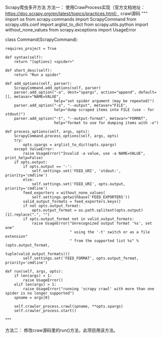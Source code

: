 Scrapy爬虫多开方法
方法一：
使用CrawProcess实现（官方文档地址：https://doc.scrapy.org/en/latest/topics/practices.html）
crawl源码
"""
import os
from scrapy.commands import ScrapyCommand
from scrapy.utils.conf import arglist_to_dict
from scrapy.utils.python import without_none_values
from scrapy.exceptions import UsageError


class Command(ScrapyCommand):

    requires_project = True

    def syntax(self):
        return "[options] <spider>"

    def short_desc(self):
        return "Run a spider"

    def add_options(self, parser):
        ScrapyCommand.add_options(self, parser)
        parser.add_option("-a", dest="spargs", action="append", default=[], metavar="NAME=VALUE",
                          help="set spider argument (may be repeated)")
        parser.add_option("-o", "--output", metavar="FILE",
                          help="dump scraped items into FILE (use - for stdout)")
        parser.add_option("-t", "--output-format", metavar="FORMAT",
                          help="format to use for dumping items with -o")

    def process_options(self, args, opts):
        ScrapyCommand.process_options(self, args, opts)
        try:
            opts.spargs = arglist_to_dict(opts.spargs)
        except ValueError:
            raise UsageError("Invalid -a value, use -a NAME=VALUE", print_help=False)
        if opts.output:
            if opts.output == '-':
                self.settings.set('FEED_URI', 'stdout:', priority='cmdline')
            else:
                self.settings.set('FEED_URI', opts.output, priority='cmdline')
            feed_exporters = without_none_values(
                self.settings.getwithbase('FEED_EXPORTERS'))
            valid_output_formats = feed_exporters.keys()
            if not opts.output_format:
                opts.output_format = os.path.splitext(opts.output)[1].replace(".", "")
            if opts.output_format not in valid_output_formats:
                raise UsageError("Unrecognized output format '%s', set one"
                                 " using the '-t' switch or as a file extension"
                                 " from the supported list %s" % (opts.output_format,
                                                                  tuple(valid_output_formats)))
            self.settings.set('FEED_FORMAT', opts.output_format, priority='cmdline')

    def run(self, args, opts):
        if len(args) < 1:
            raise UsageError()
        elif len(args) > 1:
            raise UsageError("running 'scrapy crawl' with more than one spider is no longer supported")
        spname = args[0]

        self.crawler_process.crawl(spname, **opts.spargs)
        self.crawler_process.start()
"""


方法二：
修改craw源码里的run()方法，此项目用该方法。
